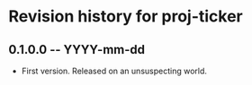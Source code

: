 # Revision history for proj-ticker

## 0.1.0.0 -- YYYY-mm-dd

* First version. Released on an unsuspecting world.
